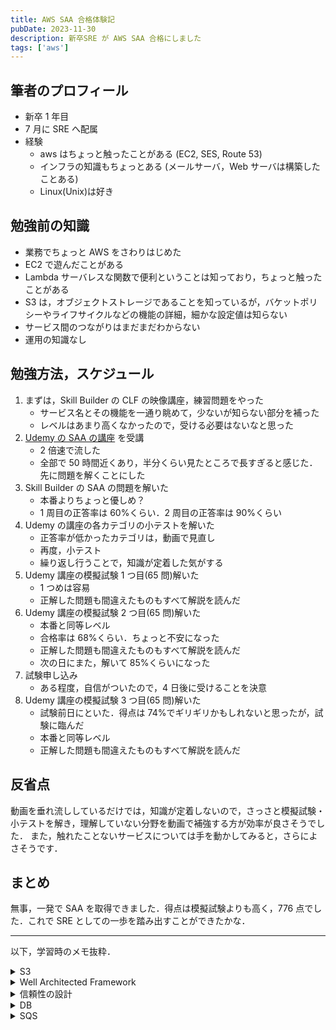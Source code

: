 ```yaml
---
title: AWS SAA 合格体験記
pubDate: 2023-11-30
description: 新卒SRE が AWS SAA 合格にしました
tags: ['aws']
---
```


## 筆者のプロフィール

- 新卒 1 年目
- 7 月に SRE へ配属
- 経験
  - aws はちょっと触ったことがある (EC2, SES, Route 53)
  - インフラの知識もちょっとある (メールサーバ，Web サーバは構築したことある)
  - Linux(Unix)は好き

## 勉強前の知識

- 業務でちょっと AWS をさわりはじめた
- EC2 で遊んだことがある
- Lambda サーバレスな関数で便利ということは知っており，ちょっと触ったことがある
- S3 は，オブジェクトストレージであることを知っているが，バケットポリシーやライフサイクルなどの機能の詳細，細かな設定値は知らない
- サービス間のつながりはまだまだわからない
- 運用の知識なし

## 勉強方法，スケジュール

1. まずは，Skill Builder の CLF の映像講座，練習問題をやった
   - サービス名とその機能を一通り眺めて，少ないが知らない部分を補った
   - レベルはあまり高くなかったので，受ける必要はないなと思った
2. [Udemy の SAA の講座](https://www.udemy.com/course/aws-associate/) を受講
   - 2 倍速で流した
   - 全部で 50 時間近くあり，半分くらい見たところで長すぎると感じた．先に問題を解くことにした
3. Skill Builder の SAA の問題を解いた
   - 本番よりちょっと優しめ？
   - 1 周目の正答率は 60%くらい．2 周目の正答率は 90%くらい
4. Udemy の講座の各カテゴリの小テストを解いた
   - 正答率が低かったカテゴリは，動画で見直し
   - 再度，小テスト
   - 繰り返し行うことで，知識が定着した気がする
5. Udemy 講座の模擬試験 1 つ目(65 問)解いた
   - 1 つめは容易
   - 正解した問題も間違えたものもすべて解説を読んだ
6. Udemy 講座の模擬試験 2 つ目(65 問)解いた
   - 本番と同等レベル
   - 合格率は 68%くらい．ちょっと不安になった
   - 正解した問題も間違えたものもすべて解説を読んだ
   - 次の日にまた，解いて 85%くらいになった
7. 試験申し込み
   - ある程度，自信がついたので，4 日後に受けることを決意
8. Udemy 講座の模擬試験 3 つ目(65 問)解いた
   - 試験前日にといた．得点は 74%でギリギリかもしれないと思ったが，試験に臨んだ
   - 本番と同等レベル
   - 正解した問題も間違えたものもすべて解説を読んだ

## 反省点

動画を垂れ流ししているだけでは，知識が定着しないので，さっさと模擬試験・小テストを解き，理解していない分野を動画で補強する方が効率が良さそうでした．
また，触れたことないサービスについては手を動かしてみると，さらによさそうです．

## まとめ

無事，一発で SAA を取得できました．得点は模擬試験よりも高く，776 点でした．これで SRE としての一歩を踏み出すことができたかな．

---

以下，学習時のメモ抜粋．

<details>
<summary> S3 </summary>

S3 は強い整合性モデル．アップデートがオブジェクトに対して同じキー名で設定しても，誤差が生じることがない．not 結果整合性モデル．

ストレージクラス．

- STANDARD
  - 複数個所にデータを複製するため耐久性あり
- STANDARD-IA
  - Infrequent Access
  - 低頻度アクセスデータ用
  - データ取得は早い
  - Standard より安い
- OneZone-IA
  - マルチ AZ されていないので可用性が低い
  - Standard-IA より安い
- INTELLIGENT_TIERING
  - 高頻度と低頻度(Standard-ia)のアクセスを自動的に判断して適切なストレージクラスに配置
  - アクセスパターンが不明な場合に有効
  - 最初は Standard に配置
  - 30 日アクセスがないと Standard-IA に移動
  - 90 日アクセスがないと Glacier に移動
  - 180 日アクセスがないと Glacier Deep Archive に移動
- S3 Glacier
  - 1 年に 1~2 回くらいのアクセス用
  - データ検索で 3~5 時間かかる
  - 迅速取り出しというちょっとお金がかかる取り出しを使うと 2~5 分で取り出せる
- S3 Glacier Instant Rtrieval
  - アクセスされることがほとんどなく，ミリ秒単位の取り出しが必要な長期間有効なデータ向け
  - 医用画像やニュースメディアなど
  - S3 Standard と同じパフォーマンス
- S3 Glacier Deep Archive
  - 7~10 年以上保持される長期間使用されるが，めったに取り出さないデータ向け
  - 標準の取り出しで 12 時間以内かかる

- S3 Transfer Acceleration
  - edge を使って地理的に近いとこにアップロードするため高速でアップロードできる

- S3 レプリケーション
  - リージョン間をまたぐ S3 の複製
  - 別アカウントへの複製も可能

</details>

<details>
<summary> Well Architected Framework </summary>

- 6 つの柱
  - Reliability 信頼性
  - Performance Efficiency パフォーマンス効率
  - Security セキュリティ
  - Cost Optimization コスト最適化
  - Operational Excellence 運用の優秀性
  - Sustainability 持続可能性

上 4 つが SAA の試験範囲．Well Architected Framework を利用することで，最適解や改善点を見つけることができる．ただ，あくまで参考であり，絶対ではない．

</details>

<details>
<summary> 信頼性の設計 </summary>

- ELB
  - ヘルスチェック
  - クロスゾーン負荷分散
    - オフだと AZ 間で均衡
    - オンだとインスタンスごとに均等(ゾーンレベルでは不均衡)
  - スティッキーセッション
    - セッション維持のために，端末が別インスタンス宛にならないようにする機能
  - Connection Draining
    - インスタンスに異常が発生した場合，そのバックエンドインスタンスへの指定した数秒は通信が切れずに，処理中のリクエストが終わるまで一定期間待機する

- Auto Scaling
  - 負荷が高まった時に，新しくインスタンスを増設してくれる機能
  - 垂直スケーリング
    - サーバの性能の増強
  - 水平スケーリング
    - マシンの台数を増加
  - 起動テンプレートから起動設定を設定
    - 閾値の設定等をする

- RDS
  - プライマリとセカンダリは自動同期
  - プライマリに障害が発生した場合，自動でフェールオーバーが実行．セカンダリがプライマリに昇格
  - Aurora ではリードレプリカからプライマリに昇格可能
  - キャッシュ
  - ElastiCache がインメモリ DB
  - MySQL なら MemCached 機能を利用することも選択肢
  </details>

<details>
<summary> DB </summary>

- Dynamo
  - 大量の読み書きには向いていない
  - IoT データとか，ゲームのセッションデータとかに向いている
  - 無制限に性能を拡張可能
    - テーブルサイズには制限なし
    - データ項目は 400kb まで
  - 高可用性
  - DAX つかえば高速になる
    - インメモリキャッシュ
  - デフォルトでは結果整合性
    - オプションで強い整合性モデル
  - オンデマンドモード
    - ストレージ，Read, Write により，課金
    - Read/Write を自動スケーリング
  - プロビジョニングモード
    - 設定したキャパシティに基づいて課金
    - キャパシティ要領に近づくと HTTP400 を返す
  - クロスリージョン可能(別料金)

  - Dynamo DB ストリーム
    - データのイベントをキャプチャできる機能
    - 24 時間以内の履歴を参照できる
    - Kinesis と連携してイベントをストリームする
  - バックアップ
    - オンデマンドバックアップ
      - 任意のタイミングでテーブルの完全なバックアップの作成
      - 長期間の保存とアーカイブを実施
    - ポイントインタイムリカバリ
      - 連続バックアップを有効化して，バックアップを継続的に実施
      - 最大 35 日間の任意の地点にテーブルを復元可能
  - セカンダリインデックス
    - プライマリキー以外にインデックスを作りたいときに作成する
  - TTL
    - データの生存時間を設定できる

---

- Aurora
  - 自動で 3 つの az にコピー
  - 各コピーは仮想ボリュームで，これを 1 つの DB としてみている
  - リードレプリカは最大 15 個(RDS は最大 5 個)
  - マスタに障害が起きると，リードレプリカがマスタに昇格してフェールオーバー
  - マスタを複数作ることもできる(マスタ・スレーブ構成)

---

- Aurora サーバレス
  - Aurora と同様に自動で CPU 数などをスケーリングしてくれる
  - エンドポイントを使用して接続せずに SQL を実行できる
  - 変動が激しい場合にサーバレスの利用

---

- Redshift
  - マルチ AZ で自動フェールオーバーもできる
  - プライマリのリージョンで障害に起きたとき，別 AZ に自動で移動することも可能
  - ただし，スナップショットからの復元のためちょっとダウンタイムがある
    - コンピュートノードをリザーブドノードにするとコスト削減が可能
  - 利用時間が限られるなら Redshift Serverless を使用するほうがコストが低い
    - Redshift から移行可能

  - Redshift Spectrum
    - S3 にあるデータをぶんせきできる

---

- ElastiCache
  - インメモリキャッシュ DB
    - Memcached は一時的．基本的に Redis を使用

  - Encryption In Transit
    - 通信路の暗号化
  - Redis Auth
    - 認証
  - Encryption at REST
    - 保存時の暗号化

</details>

<details>
<summary> SQS </summary>

ちゃんと処理がおわったら Delete MessageAPI で削除する．

- 標準キュー
  - 重複の可能性あり
  - なるべく順番通り

- FIFO キュー
  - 順番通り
  - トランザクション数に制限ができる

アクセスポリシーで許可などの設定．

可視性タイムアウトを設定することで一定期間 1 つのコンシューマだけがそのメッセージを閲覧できるようになる．

</details>

